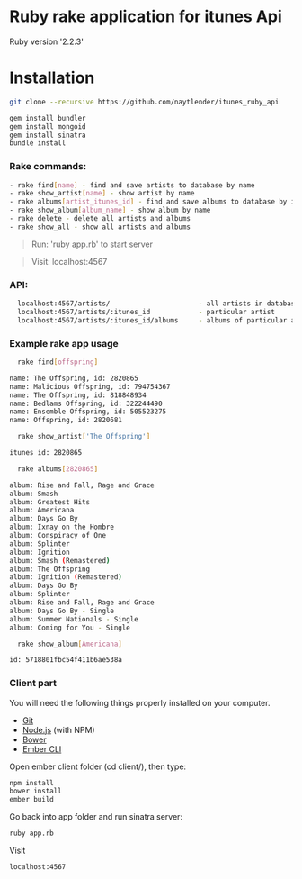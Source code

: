 # Ruby rake application for itunes Api
  Ruby version '2.2.3'

# Installation
```sh
git clone --recursive https://github.com/naytlender/itunes_ruby_api

gem install bundler
gem install mongoid
gem install sinatra
bundle install
```
### Rake commands:
  ```sh
  - rake find[name] - find and save artists to database by name
  - rake show_artist[name] - show artist by name
  - rake albums[artist_itunes_id] - find and save albums to database by itunes_id
  - rake show_album[album_name] - show album by name
  - rake delete - delete all artists and albums
  - rake show_all - show all artists and albums
  ```

> Run: 'ruby app.rb' to start server

> Visit: localhost:4567

### API:
  ```sh
    localhost:4567/artists/                      - all artists in database
    localhost:4567/artists/:itunes_id            - particular artist
    localhost:4567/artists/:itunes_id/albums     - albums of particular artist
  ```
### Example rake app usage
```sh
  rake find[offspring]
```
```sh
name: The Offspring, id: 2820865
name: Malicious Offspring, id: 794754367
name: The Offspring, id: 818848934
name: Bedlams Offspring, id: 322244490
name: Ensemble Offspring, id: 505523275
name: Offspring, id: 2820681
```
```sh
  rake show_artist['The Offspring']
```
```sh
itunes id: 2820865
```
```sh
  rake albums[2820865]
```
```sh
album: Rise and Fall, Rage and Grace
album: Smash
album: Greatest Hits
album: Americana
album: Days Go By
album: Ixnay on the Hombre
album: Conspiracy of One
album: Splinter
album: Ignition
album: Smash (Remastered)
album: The Offspring
album: Ignition (Remastered)
album: Days Go By
album: Splinter
album: Rise and Fall, Rage and Grace
album: Days Go By - Single
album: Summer Nationals - Single
album: Coming for You - Single
```
```sh
  rake show_album[Americana]
```
```sh
id: 5718801fbc54f411b6ae538a
```

### Client part

You will need the following things properly installed on your computer.

* [Git](http://git-scm.com/)
* [Node.js](http://nodejs.org/) (with NPM)
* [Bower](http://bower.io/)
* [Ember CLI](http://ember-cli.com/)

Open ember client folder (cd client/), then type:

```sh
npm install
bower install
ember build
```

Go back into app folder and run sinatra server:
```sh
ruby app.rb
```
Visit
```sh
localhost:4567
```
